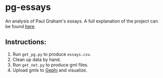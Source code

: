 pg-essays
=======

An analysis of Paul Graham's essays.
A full explanation of the project can be found [here](http://www.faingezicht.com/pages/projects/pg.html "here").

Instructions:
-------------

1. Run `get_pg.py` to produce `essays.csv`.
2. Clean up data by hand.
3. Run `get_net.py` to produce gml files.
4. Upload gmls to [Gephi](http://gephi.github.io/ "Gephi") and visualize.